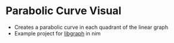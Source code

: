 # Parabolic Curve Visual
- Creates a parabolic curve in each quadrant of the linear graph
- Example project for [libgraph](https://github.com/Mnenmenth/libgraphnim) in nim
